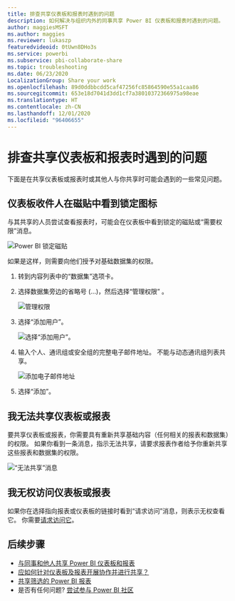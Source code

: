 ```yaml
---
title: 排查共享仪表板和报表时遇到的问题
description: 如何解决与组织内外的同事共享 Power BI 仪表板和报表时遇到的问题。
author: maggiesMSFT
ms.author: maggies
ms.reviewer: lukaszp
featuredvideoid: 0tUwn8DHo3s
ms.service: powerbi
ms.subservice: pbi-collaborate-share
ms.topic: troubleshooting
ms.date: 06/23/2020
LocalizationGroup: Share your work
ms.openlocfilehash: 89d0ddbbcdd5caf47256fc85864590e55a1caa86
ms.sourcegitcommit: 653e18d7041d3dd1cf7a38010372366975a98eae
ms.translationtype: HT
ms.contentlocale: zh-CN
ms.lasthandoff: 12/01/2020
ms.locfileid: "96406655"
---
```

# <a name="troubleshoot-sharing-dashboards-and-reports"></a>排查共享仪表板和报表时遇到的问题

下面是在共享仪表板或报表时或其他人与你共享时可能会遇到的一些常见问题。 

## <a name="dashboard-recipients-see-a-lock-icon-in-a-tile"></a>仪表板收件人在磁贴中看到锁定图标

与其共享的人员尝试查看报表时，可能会在仪表板中看到锁定的磁贴或“需要权限”消息。

![Power BI 锁定磁贴](media/service-share-dashboards/power-bi-locked_tile_small.png)

如果是这样，则需要向他们授予对基础数据集的权限。

1. 转到内容列表中的“数据集”选项卡。

1. 选择数据集旁边的省略号 (...)，然后选择“管理权限” 。

    ![管理权限](media/service-share-dashboards/power-bi-sharing-manage-permissions.png)

1. 选择“添加用户”。

    ![选择“添加用户”。](media/service-share-dashboards/power-bi-share-dataset-add-user.png)

1. 输入个人、通讯组或安全组的完整电子邮件地址。 不能与动态通讯组列表共享。

    ![添加电子邮件地址](media/service-share-dashboards/power-bi-add-user-dataset.png)

1. 选择“添加”。

## <a name="i-cant-share-a-dashboard-or-report"></a>我无法共享仪表板或报表

要共享仪表板或报表，你需要具有重新共享基础内容（任何相关的报表和数据集）的权限。 如果你看到一条消息，指示无法共享，请要求报表作者给予你重新共享这些报表和数据集的权限。

![“无法共享”消息](media/service-share-dashboards/power-bi-sharing-unable-to-share.png)

## <a name="i-dont-have-access-to-a-dashboard-or-report"></a>我无权访问仪表板或报表

如果你在选择指向报表或仪表板的链接时看到“请求访问”消息，则表示无权查看它。 你需要[请求访问它](service-request-access.md)。

## <a name="next-steps"></a>后续步骤

- [与同事和他人共享 Power BI 仪表板和报表](service-share-dashboards.md)
- [应如何针对仪表板及报表开展协作并进行共享？](service-how-to-collaborate-distribute-dashboards-reports.md)
-  [共享筛选的 Power BI 报表](service-share-reports.md)
- 是否有任何问题? [尝试参与 Power BI 社区](https://community.powerbi.com/)
